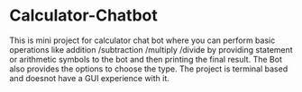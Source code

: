 # Calculator-Chatbot
This is mini project for calculator chat bot where you can perform basic operations like addition /subtraction /multiply /divide by providing statement or arithmetic symbols to the bot and then printing the final result.
The Bot also provides the options to choose the type.
The project is terminal based and doesnot have a GUI experience with it.
